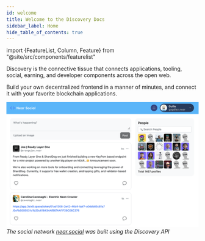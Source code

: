 ```yaml
---
id: welcome
title: Welcome to the Discovery Docs
sidebar_label: Home
hide_table_of_contents: true
---
```


import {FeatureList, Column, Feature} from "@site/src/components/featurelist"

Discovery is the connective tissue that connects applications, tooling, social, earning, and developer components across the open web.

Build your own decentralized frontend in a manner of minutes, and connect it with your favorite blockchain applications.

![widgets](https://github.com/gagdiez/near-social-knowledge/raw/main/imgs/social.png)
*The social network [near.social](https://near.social) was built using the Discovery API*